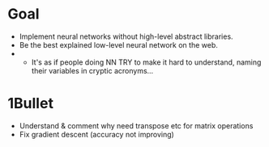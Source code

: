 # Goal
- Implement neural networks without high-level abstract libraries.
- Be the best explained low-level neural network on the web. 
- - It's as if people doing NN TRY to make it hard to understand, naming their variables in cryptic acronyms...

# 1Bullet
- Understand & comment why need transpose etc for matrix operations
- Fix gradient descent (accuracy not improving)